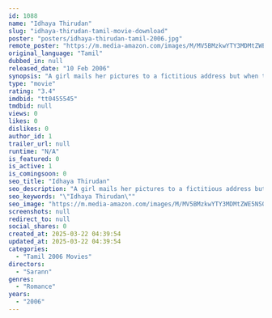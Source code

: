 ```yaml
---
id: 1088
name: "Idhaya Thirudan"
slug: "idhaya-thirudan-tamil-movie-download"
poster: "posters/idhaya-thirudan-tamil-2006.jpg"
remote_poster: "https://m.media-amazon.com/images/M/MV5BMzkwYTY3MDMtZWE5NS00M2ViLTlmMTYtY2E1NjI1NTJjMWZjXkEyXkFqcGc@._V1_SX300.jpg"
original_language: "Tamil"
dubbed_in: null
released_date: "10 Feb 2006"
synopsis: "A girl mails her pictures to a fictitious address but when the pictures are received by an actual person, the two meet and fall in love. Also, a police officer is interested in the girl."
type: "movie"
rating: "3.4"
imdbid: "tt0455545"
tmdbid: null
views: 0
likes: 0
dislikes: 0
author_id: 1
trailer_url: null
runtime: "N/A"
is_featured: 0
is_active: 1
is_comingsoon: 0
seo_title: "Idhaya Thirudan"
seo_description: "A girl mails her pictures to a fictitious address but when the pictures are received by an actual person, the two meet and fall in love. Also, a police officer is interested in the girl."
seo_keywords: "\"Idhaya Thirudan\""
seo_image: "https://m.media-amazon.com/images/M/MV5BMzkwYTY3MDMtZWE5NS00M2ViLTlmMTYtY2E1NjI1NTJjMWZjXkEyXkFqcGc@._V1_SX300.jpg"
screenshots: null
redirect_to: null
social_shares: 0
created_at: 2025-03-22 04:39:54
updated_at: 2025-03-22 04:39:54
categories:
  - "Tamil 2006 Movies"
directors:
  - "Sarann"
genres:
  - "Romance"
years:
  - "2006"
---
```

